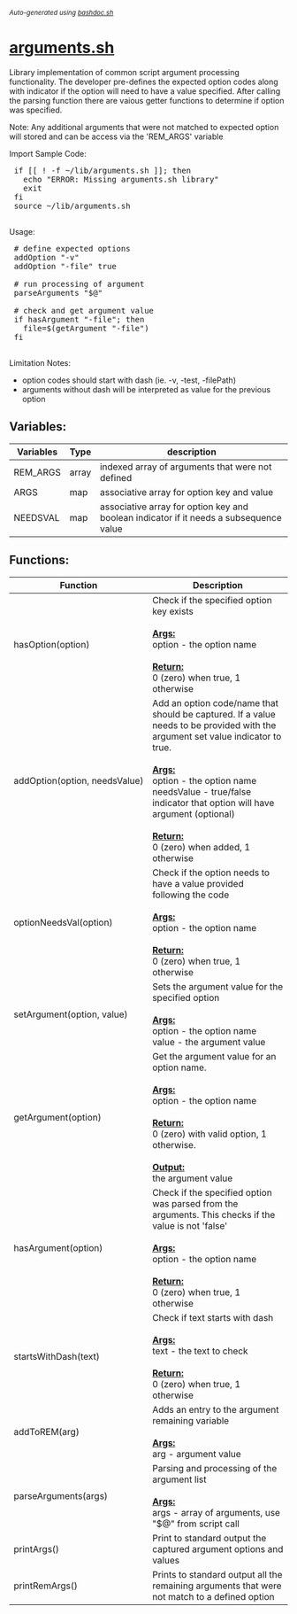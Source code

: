<small><i>Auto-generated using [bashdoc.sh](https://github.com/alejandro-godinez/UsefulScripts/blob/trunk/bashdoc/bashdoc.sh)</i></small>
# [arguments.sh](../arguments.sh)

 Library implementation of common script argument processing functionality. The
 developer pre-defines the expected option codes along with indicator if the
 option will need to have a value specified. After calling the parsing function
 there are vaious getter functions to determine if option was specified.

 Note: Any additional arguments that were not matched to expected option will
 stored and can be access via the 'REM_ARGS' variable


 Import Sample Code:
 <pre>
 if [[ ! -f ~/lib/arguments.sh ]]; then
   echo "ERROR: Missing arguments.sh library"
   exit
 fi
 source ~/lib/arguments.sh
 </pre>

 Usage:
 <pre>
 # define expected options
 addOption "-v"
 addOption "-file" true

 # run processing of argument
 parseArguments "$@"

 # check and get argument value
 if hasArgument "-file"; then
   file=$(getArgument "-file")
 fi
 </pre>

 Limitation Notes:
 - option codes should start with dash (ie. -v, -test, -filePath)
 - arguments without dash will be interpreted as value for the previous option


## Variables:
| Variables | Type | description |
|-----------|------|-------------|
| REM_ARGS | array |  indexed array of arguments that were not defined  |
| ARGS | map |  associative array for option key and value  |
| NEEDSVAL | map |  associative array for option key and boolean indicator if it needs a subsequence value  |

## Functions:
| Function | Description |
|----------|-------------|
| hasOption(option) |  Check if the specified option key exists  <br><br><u><b>Args:</b></u><br>option - the option name <br><br><u><b>Return:</b></u><br>0 (zero) when true, 1 otherwise <br> |
| addOption(option,&nbsp;needsValue) |  Add an option code/name that should be captured. If a value needs to be  provided with the argument set value indicator to true.  <br><br><u><b>Args:</b></u><br>option - the option name <br>needsValue - true/false indicator that option will have argument (optional) <br><br><u><b>Return:</b></u><br>0 (zero) when added, 1 otherwise <br> |
| optionNeedsVal(option) |  Check if the option needs to have a value provided following the code  <br><br><u><b>Args:</b></u><br>option - the option name <br><br><u><b>Return:</b></u><br>0 (zero) when true, 1 otherwise <br> |
| setArgument(option,&nbsp;value) |  Sets the argument value for the specified option  <br><br><u><b>Args:</b></u><br>option - the option name <br>value - the argument value <br> |
| getArgument(option) |  Get the argument value for an option name.  <br><br><u><b>Args:</b></u><br>option - the option name <br><br><u><b>Return:</b></u><br>0 (zero) with valid option, 1 otherwise. <br><br><u><b>Output:</b></u><br>the argument value <br> |
| hasArgument(option) |  Check if the specified option was parsed from the arguments.  This checks if the value is not 'false'  <br><br><u><b>Args:</b></u><br>option - the option name <br><br><u><b>Return:</b></u><br>0 (zero) when true, 1 otherwise <br> |
| startsWithDash(text) |  Check if text starts with dash  <br><br><u><b>Args:</b></u><br>text - the text to check <br><br><u><b>Return:</b></u><br>0 (zero) when true, 1 otherwise <br> |
| addToREM(arg) |  Adds an entry to the argument remaining variable  <br><br><u><b>Args:</b></u><br>arg - argument value <br> |
| parseArguments(args) |  Parsing and processing of the argument list  <br><br><u><b>Args:</b></u><br>args - array of arguments, use "$@" from script call <br> |
| printArgs() |  Print to standard output the captured argument options and values  |
| printRemArgs() |  Prints to standard output all the remaining arguments that were not match to a defined option  |
